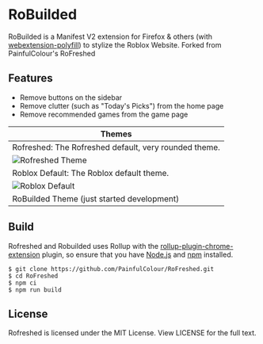 # RoBuilded
RoBuilded is a Manifest V2 extension for Firefox & others (with [webextension-polyfill](https://github.com/mozilla/webextension-polyfill)) to stylize the Roblox Website. Forked from PainfulColour's RoFreshed
## Features
- Remove buttons on the sidebar
- Remove clutter (such as "Today's Picks") from the home page
- Remove recommended games from the game page

| Themes |
| ------- |
| Rofreshed: The Rofreshed default, very rounded theme. |
| ![Rofreshed Theme](https://github.com/PainfulColour/RoFreshed/assets/52288545/9844b8e8-e76e-43df-b056-0f6b084fa42f) |
| Roblox Default: The Roblox default theme. |
| ![Roblox Default](https://github.com/PainfulColour/RoFreshed/assets/52288545/2d09ff4a-48a6-4348-bab6-7a060d7e2156) |
| RoBuilded Theme (just started development) |

## Build
Rofreshed and Robuilded uses Rollup with the [rollup-plugin-chrome-extension](https://www.npmjs.com/package/rollup-plugin-chrome-extension) plugin, so ensure that you have [Node.js](https://nodejs.org) and [npm](https://www.npmjs.com/) installed.

```shell
$ git clone https://github.com/PainfulColour/RoFreshed.git
$ cd RoFreshed
$ npm ci
$ npm run build
```

## License
Rofreshed is licensed under the MIT License. View LICENSE for the full text.

